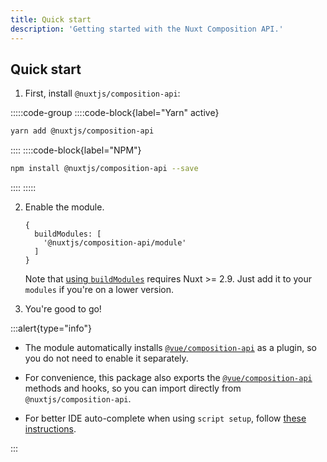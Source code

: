 ```yaml
---
title: Quick start
description: 'Getting started with the Nuxt Composition API.'
---
```


## Quick start

1. First, install `@nuxtjs/composition-api`:

:::::code-group
::::code-block{label="Yarn" active}

```bash
yarn add @nuxtjs/composition-api
```

::::
::::code-block{label="NPM"}

```bash
npm install @nuxtjs/composition-api --save
```

::::
:::::

2. Enable the module.

   ```js[nuxt.config.js]
   {
     buildModules: [
       '@nuxtjs/composition-api/module'
     ]
   }
   ```

   Note that [using `buildModules`](https://nuxtjs.org/api/configuration-modules#-code-buildmodules-code-) requires Nuxt >= 2.9. Just add it to your `modules` if you're on a lower version.

3. You're good to go!

:::alert{type="info"}

- The module automatically installs [`@vue/composition-api`](https://github.com/vuejs/composition-api) as a plugin, so you do not need to enable it separately.

- For convenience, this package also exports the [`@vue/composition-api`](https://github.com/vuejs/composition-api) methods and hooks, so you can import directly from `@nuxtjs/composition-api`.

- For better IDE auto-complete when using `script setup`, follow [these instructions](https://github.com/antfu/unplugin-vue2-script-setup#ide).

:::
